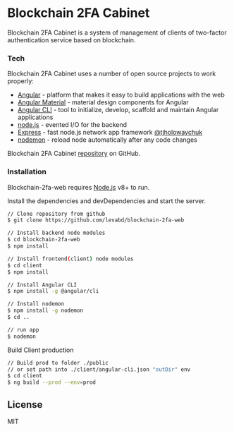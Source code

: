 # Blockchain 2FA Cabinet

Blockchain 2FA Cabinet is a system of management of clients of two-factor authentication service based on blockchain.

### Tech

Blockchain 2FA Cabinet uses a number of open source projects to work properly:

* [Angular] -  platform that makes it easy to build  applications with the web
* [Angular Material] - material design components for Angular
* [Angular CLI] - tool to initialize, develop, scaffold and maintain Angular applications
* [node.js] - evented I/O for the backend
* [Express] - fast node.js network app framework [@tjholowaychuk]
* [nodemon] - reload node automatically after any code changes

Blockchain 2FA Cabinet [repository][git-repo-url] on GitHub.

### Installation

Blockchain-2fa-web requires [Node.js](https://nodejs.org/) v8+ to run.

Install the dependencies and devDependencies and start the server.

```sh
// Clone repository from github
$ git clone https://github.com/levabd/blockchain-2fa-web

// Install backend node modules
$ cd blockchain-2fa-web
$ npm install

// Install frontend(client) node modules
$ cd client
$ npm install

// Install Angular CLI
$ npm install -g @angular/cli

// Install nodemon
$ npm install -g nodemon
$ cd .. 

// run app
$ nodemon
```
Build Client production
```sh
// Build prod to folder ./public 
// or set path into ./client/angular-cli.json "outDir" env
$ cd client
$ ng build --prod --env=prod
```
License
----
MIT

   [git-repo-url]: <https://github.com/levabd/blockchain-2fa-web.git>
   [Angular]: <https://angular.io/>
   [Angular CLI]: <https://cli.angular.io/>
   [Angular Material]: <https://material.angular.io/>
   [node.js]: <http://nodejs.org>
   [Twitter Bootstrap]: <http://twitter.github.com/bootstrap/>
   [@tjholowaychuk]: <http://twitter.com/tjholowaychuk>
   [express]: <http://expressjs.com>
   [nodemon]: <https://nodemon.io/>
